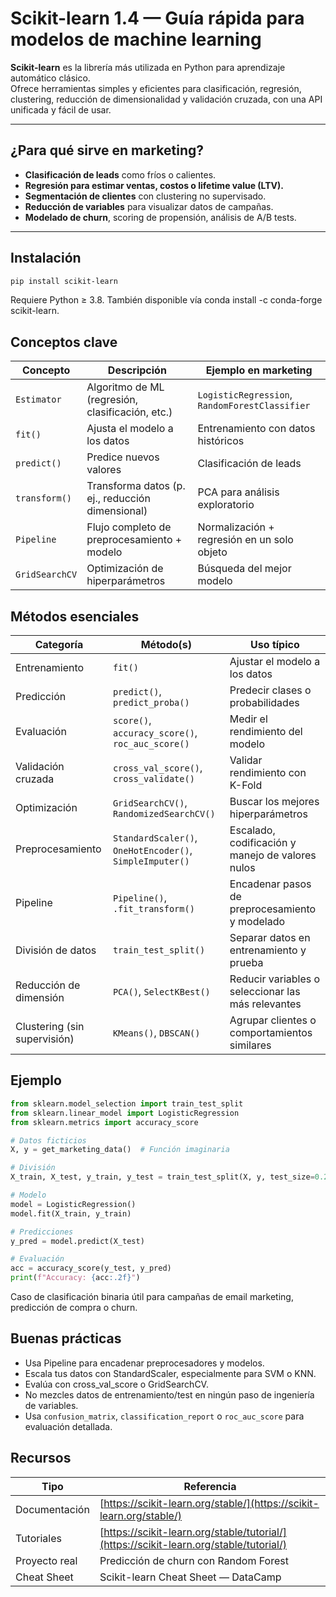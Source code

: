 # Scikit-learn 1.4 — Guía rápida para modelos de machine learning

**Scikit-learn** es la librería más utilizada en Python para aprendizaje automático clásico.  
Ofrece herramientas simples y eficientes para clasificación, regresión, clustering, reducción de dimensionalidad y validación cruzada, con una API unificada y fácil de usar.

---

## ¿Para qué sirve en marketing?

* **Clasificación de leads** como fríos o calientes.  
* **Regresión para estimar ventas, costos o lifetime value (LTV).**  
* **Segmentación de clientes** con clustering no supervisado.  
* **Reducción de variables** para visualizar datos de campañas.  
* **Modelado de churn**, scoring de propensión, análisis de A/B tests.

---

## Instalación

```bash
pip install scikit-learn
```

Requiere Python ≥ 3.8.
También disponible vía conda install -c conda-forge scikit-learn.


## Conceptos clave

| Concepto       | Descripción                                       | Ejemplo en marketing                         |
| -------------- | ------------------------------------------------- | -------------------------------------------- |
| `Estimator`    | Algoritmo de ML (regresión, clasificación, etc.)  | `LogisticRegression`, `RandomForestClassifier` |
| `fit()`        | Ajusta el modelo a los datos                      | Entrenamiento con datos históricos            |
| `predict()`    | Predice nuevos valores                            | Clasificación de leads                        |
| `transform()`  | Transforma datos (p. ej., reducción dimensional)  | PCA para análisis exploratorio                |
| `Pipeline`     | Flujo completo de preprocesamiento + modelo       | Normalización + regresión en un solo objeto   |
| `GridSearchCV` | Optimización de hiperparámetros                   | Búsqueda del mejor modelo                     |

## Métodos esenciales 

| Categoría            | Método(s)                                     | Uso típico                                               |
| -------------------- | --------------------------------------------- | -------------------------------------------------------- |
| Entrenamiento        | `fit()`                                       | Ajustar el modelo a los datos                            |
| Predicción           | `predict()`, `predict_proba()`                | Predecir clases o probabilidades                         |
| Evaluación           | `score()`, `accuracy_score()`, `roc_auc_score()` | Medir el rendimiento del modelo                      |
| Validación cruzada   | `cross_val_score()`, `cross_validate()`       | Validar rendimiento con K-Fold                          |
| Optimización         | `GridSearchCV()`, `RandomizedSearchCV()`      | Buscar los mejores hiperparámetros                      |
| Preprocesamiento     | `StandardScaler()`, `OneHotEncoder()`, `SimpleImputer()` | Escalado, codificación y manejo de valores nulos |
| Pipeline             | `Pipeline()`, `.fit_transform()`              | Encadenar pasos de preprocesamiento y modelado          |
| División de datos    | `train_test_split()`                          | Separar datos en entrenamiento y prueba                 |
| Reducción de dimensión | `PCA()`, `SelectKBest()`                    | Reducir variables o seleccionar las más relevantes       |
| Clustering (sin supervisión) | `KMeans()`, `DBSCAN()`                | Agrupar clientes o comportamientos similares             |

## Ejemplo

```python
from sklearn.model_selection import train_test_split
from sklearn.linear_model import LogisticRegression
from sklearn.metrics import accuracy_score

# Datos ficticios
X, y = get_marketing_data()  # Función imaginaria

# División
X_train, X_test, y_train, y_test = train_test_split(X, y, test_size=0.2, random_state=42)

# Modelo
model = LogisticRegression()
model.fit(X_train, y_train)

# Predicciones
y_pred = model.predict(X_test)

# Evaluación
acc = accuracy_score(y_test, y_pred)
print(f"Accuracy: {acc:.2f}")
```

Caso de clasificación binaria útil para campañas de email marketing, predicción de compra o churn.

## Buenas prácticas
- Usa Pipeline para encadenar preprocesadores y modelos.
- Escala tus datos con StandardScaler, especialmente para SVM o KNN.
- Evalúa con cross_val_score o GridSearchCV.
- No mezcles datos de entrenamiento/test en ningún paso de ingeniería de variables.
- Usa `confusion_matrix`, `classification_report` o `roc_auc_score` para evaluación detallada.

## Recursos

| Tipo           | Referencia                                                                        |
| -------------- | ---------------------------------------------------------------------------------- |
| Documentación  | [https://scikit-learn.org/stable/](https://scikit-learn.org/stable/)              |
| Tutoriales     | [https://scikit-learn.org/stable/tutorial/](https://scikit-learn.org/stable/tutorial/) |
| Proyecto real  | Predicción de churn con Random Forest                                              |
| Cheat Sheet    | Scikit-learn Cheat Sheet — DataCamp                                                |
